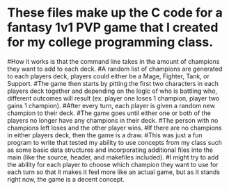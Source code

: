 # These files make up the C code for a fantasy 1v1 PVP game that I created for my college programming class. 
#How it works is that the command line takes in the amount of champions they want to add to each deck. 
#A random list of champions are generated to each players deck, players could either be a Mage, Fighter, Tank, or Support. 
#The game then starts by pitting the first two characters in each players deck together and depending on the logic of who is battling who, different outcomes will result (ex. player one loses 1 champion, player two gains 1 champion). 
#After every turn, each player is given a random new champion to their deck. 
#The game goes until either one or both of the players no longer have any champions in their deck. 
#The person with no champions left loses and the other player wins. 
#If there are no champions in either players deck, then the game is a draw. 
#This was just a fun program to write that tested my ability to use concepts from my class such as some basic data structures and incorporating additional files into the main (like the source, header, and makefiles included).
#I might try to add the ability for each player to choose which champion they want to use for each turn so that it makes it feel more like an actual game, but as it stands right now, the game is a decent concept.
